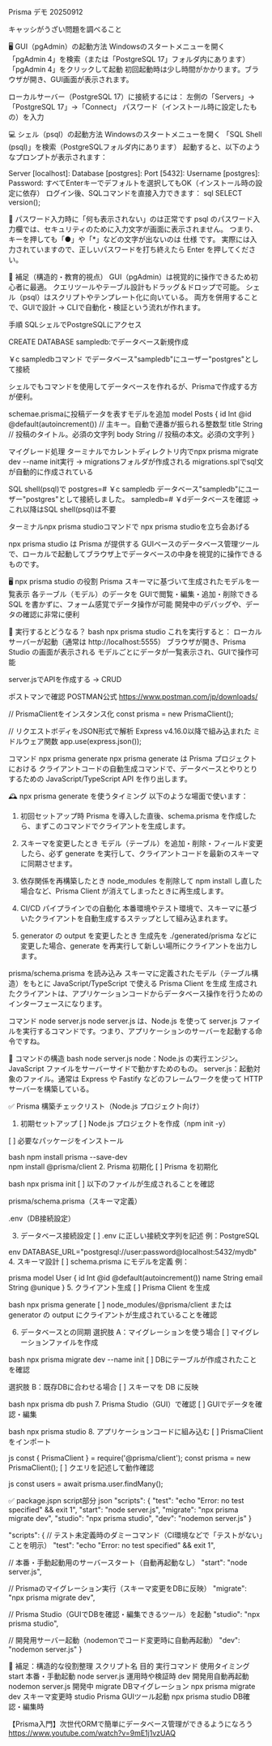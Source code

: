 Prisma デモ 20250912

キャッシがうざい問題を調べること

🖥 GUI（pgAdmin）の起動方法
Windowsのスタートメニューを開く
「pgAdmin 4」を検索（または「PostgreSQL 17」フォルダ内にあります）
「pgAdmin 4」をクリックして起動
初回起動時は少し時間がかかります。ブラウザが開き、GUI画面が表示されます。

ローカルサーバー（PostgreSQL 17）に接続するには：
左側の「Servers」→「PostgreSQL 17」→「Connect」
パスワード（インストール時に設定したもの）を入力

💻 シェル（psql）の起動方法
Windowsのスタートメニューを開く
「SQL Shell (psql)」を検索（PostgreSQLフォルダ内にあります）
起動すると、以下のようなプロンプトが表示されます：

Server [localhost]:
Database [postgres]:
Port [5432]:
Username [postgres]:
Password:
すべてEnterキーでデフォルトを選択してもOK（インストール時の設定に依存）
ログイン後、SQLコマンドを直接入力できます：
sql
SELECT version();

🔐 パスワード入力時に「何も表示されない」のは正常です
psql のパスワード入力欄では、セキュリティのために入力文字が画面に表示されません。
つまり、キーを押しても「●」や「*」などの文字が出ないのは 仕様 です。
実際には入力されていますので、正しいパスワードを打ち終えたら Enter を押してください。

🔧 補足（構造的・教育的視点）
GUI（pgAdmin）は視覚的に操作できるため初心者に最適。
クエリツールやテーブル設計もドラッグ＆ドロップで可能。
シェル（psql）はスクリプトやテンプレート化に向いている。
両方を併用することで、GUIで設計 → CLIで自動化・検証という流れが作れます。

手順
SQLシェルでPostgreSQLにアクセス

CREATE DATABASE sampledb:でデータベース新規作成

￥c sampledbコマンド でデータベース"sampledb"にユーザー"postgres"として接続

シェルでもコマンドを使用してデータベースを作れるが、Prismaで作成する方が便利。

schemae.prismaに投稿データを表すモデルを追加
model Posts {
  id    Int    @id @default(autoincrement()) // 主キー。自動で連番が振られる整数型
  title String                              // 投稿のタイトル。必須の文字列
  body  String                              // 投稿の本文。必須の文字列
}

マイグレード処理
ターミナルでカレントディレクトリ内でnpx prisma migrate dev --name init実行
→ migrationsフォルダが作成される
migrations.splでsql文が自動的に作成されている

SQL shell(psql)で
postgres=# ￥c sampledb
データベース"sampledb"にユーザー"postgres"として接続しました。
sampledb=# ￥dデータベースを確認 → これ以降はSQL shell(psql)は不要

ターミナルnpx prisma studioコマンドで
npx prisma studioを立ち会あげる

npx prisma studio は Prisma が提供する GUIベースのデータベース管理ツールで、ローカルで起動してブラウザ上でデータベースの中身を視覚的に操作できるものです。

🖥️ npx prisma studio の役割
Prisma スキーマに基づいて生成されたモデルを一覧表示
各テーブル（モデル）のデータを GUIで閲覧・編集・追加・削除できる
SQL を書かずに、フォーム感覚でデータ操作が可能
開発中のデバッグや、データの確認に非常に便利

🔧 実行するとどうなる？
bash
npx prisma studio
これを実行すると：
ローカルサーバーが起動（通常は http://localhost:5555）
ブラウザが開き、Prisma Studio の画面が表示される
モデルごとにデータが一覧表示され、GUIで操作可能


server.jsでAPIを作成する → CRUD

ポストマンで確認
POSTMAN公式
https://www.postman.com/jp/downloads/

// PrismaClientをインスタンス化
const prisma = new PrismaClient(); 

// リクエストボディをJSON形式で解析 Express v4.16.0以降で組み込まれた ミドルウェア関数
app.use(express.json());

コマンド
npx prisma generate
npx prisma generate は Prisma プロジェクトにおける クライアントコードの自動生成コマンドで、データベースとやりとりするための JavaScript/TypeScript API を作り出します。

🕰️ npx prisma generate を使うタイミング
以下のような場面で使います：

1. 初回セットアップ時
Prisma を導入した直後、schema.prisma を作成したら、まずこのコマンドでクライアントを生成します。

2. スキーマを変更したとき
モデル（テーブル）を追加・削除・フィールド変更したら、必ず generate を実行して、クライアントコードを最新のスキーマに同期させます。

3. 依存関係を再構築したとき
node_modules を削除して npm install し直した場合など、Prisma Client が消えてしまったときに再生成します。

4. CI/CD パイプラインでの自動化
本番環境やテスト環境で、スキーマに基づいたクライアントを自動生成するステップとして組み込まれます。

5. generator の output を変更したとき
生成先を ./generated/prisma などに変更した場合、generate を再実行して新しい場所にクライアントを出力します。








prisma/schema.prisma を読み込み
スキーマに定義されたモデル（テーブル構造）をもとに
JavaScript/TypeScript で使える Prisma Client を生成
生成されたクライアントは、アプリケーションコードからデータベース操作を行うためのインターフェースになります。

コマンド
node server.js
node server.js は、Node.js を使って server.js ファイルを実行するコマンドです。つまり、アプリケーションのサーバーを起動する命令ですね。

🧩 コマンドの構造
bash
node server.js
node：Node.js の実行エンジン。JavaScript ファイルをサーバーサイドで動かすためのもの。
server.js：起動対象のファイル。通常は Express や Fastify などのフレームワークを使って HTTP サーバーを構築している。


✅ Prisma 構築チェックリスト（Node.js プロジェクト向け）
1. 初期セットアップ
[ ] Node.js プロジェクトを作成（npm init -y）

[ ] 必要なパッケージをインストール

bash
npm install prisma --save-dev  
npm install @prisma/client
2. Prisma 初期化
[ ] Prisma を初期化

bash
npx prisma init
[ ] 以下のファイルが生成されることを確認

prisma/schema.prisma（スキーマ定義）

.env（DB接続設定）

3. データベース接続設定
[ ] .env に正しい接続文字列を記述 例：PostgreSQL

env
DATABASE_URL="postgresql://user:password@localhost:5432/mydb"
4. スキーマ設計
[ ] schema.prisma にモデルを定義 例：

prisma
model User {
  id    Int     @id @default(autoincrement())
  name  String
  email String  @unique
}
5. クライアント生成
[ ] Prisma Client を生成

bash
npx prisma generate
[ ] node_modules/@prisma/client または generator の output にクライアントが生成されていることを確認

6. データベースとの同期
選択肢 A：マイグレーションを使う場合
[ ] マイグレーションファイルを作成

bash
npx prisma migrate dev --name init
[ ] DBにテーブルが作成されたことを確認

選択肢 B：既存DBに合わせる場合
[ ] スキーマを DB に反映

bash
npx prisma db push
7. Prisma Studio（GUI）で確認
[ ] GUIでデータを確認・編集

bash
npx prisma studio
8. アプリケーションコードに組み込む
[ ] PrismaClient をインポート

js
const { PrismaClient } = require('@prisma/client');
const prisma = new PrismaClient();
[ ] クエリを記述して動作確認

js
const users = await prisma.user.findMany();




✅ package.jspn script部分
json
"scripts": {
  "test": "echo \"Error: no test specified\" && exit 1",
  "start": "node server.js",
  "migrate": "npx prisma migrate dev",
  "studio": "npx prisma studio",
  "dev": "nodemon server.js"
}

"scripts": {
  // テスト未定義時のダミーコマンド（CI環境などで「テストがない」ことを明示）
  "test": "echo \"Error: no test specified\" && exit 1",

  // 本番・手動起動用のサーバースタート（自動再起動なし）
  "start": "node server.js",

  // Prismaのマイグレーション実行（スキーマ変更をDBに反映）
  "migrate": "npx prisma migrate dev",

  // Prisma Studio（GUIでDBを確認・編集できるツール）を起動
  "studio": "npx prisma studio",

  // 開発用サーバー起動（nodemonでコード変更時に自動再起動）
  "dev": "nodemon server.js"
}


🧠 補足：構造的な役割整理
スクリプト名	目的	            実行コマンド	            使用タイミング
start	    本番・手動起動	        node server.js	        運用時や検証時
dev	        開発用自動再起動	    nodemon server.js	    開発中
migrate	    DBマイグレーション	    npx prisma migrate dev	スキーマ変更時
studio	    Prisma GUIツール起動	npx prisma studio	    DB確認・編集時




【Prisma入門】次世代ORMで簡単にデータベース管理ができるようになろう
https://www.youtube.com/watch?v=9mE1j1vzUAQ